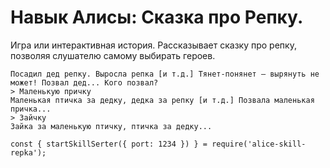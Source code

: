 # Навык Алисы: Сказка про Репку.

Игра или интерактивная история. Рассказывает сказку про репку, позволяя слушателю самому выбирать героев.
```
Посадил дед репку. Выросла репка [и т.д.] Тянет-понянет — вырянуть не может! Позвал дед... Кого позвал?
> Маленькую причку
Маленькая птичка за дедку, дедка за репку [и т.д.] Позвала маленькая причка...
> Зайчку
Зайка за маленькую птичку, птичка за дедку...
```

```
const { startSkillSerter({ port: 1234 }) } = require('alice-skill-repka');
```
